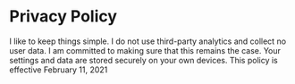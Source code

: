 # Privacy Policy
I like to keep things simple. I do not use third-party analytics and collect no user data. I am committed to making sure that this remains the case. Your settings and data are stored securely on your own devices. This policy is effective February 11, 2021

